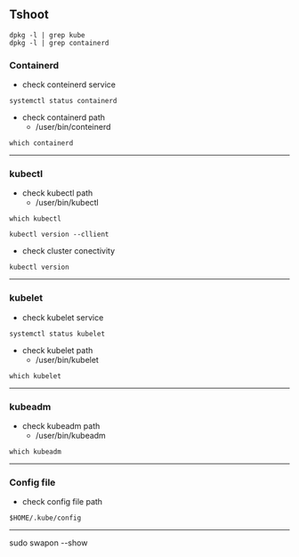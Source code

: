 ## Tshoot
```
dpkg -l | grep kube
dpkg -l | grep containerd
```
### Containerd
- check conteinerd service
```
systemctl status containerd
```
- check containerd path
    * /user/bin/conteinerd
```
which containerd
```
----------------------------------------------------------------------
###  kubectl

- check kubectl path
    * /user/bin/kubectl
```
which kubectl
```
```
kubectl version --cllient
```


- check cluster conectivity 
```
kubectl version
```

-----------------------------------------------------------------------
### kubelet
- check kubelet service
```
systemctl status kubelet
```
- check kubelet path
    * /user/bin/kubelet
```
which kubelet
```

-----------------------------------------------------------------------
### kubeadm
- check kubeadm path
    * /user/bin/kubeadm
```
which kubeadm
```
----------------------------------------------------------------------
### Config file
- check config file path
```
$HOME/.kube/config
```
--------------------------------------------------------------------
sudo swapon --show
